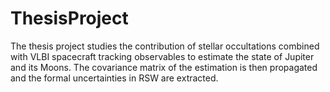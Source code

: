 # ThesisProject

The thesis project studies the contribution of stellar occultations combined with VLBI spacecraft tracking observables to estimate the state of Jupiter and its Moons. The covariance matrix of the estimation is then propagated and the formal uncertainties in RSW are extracted.
